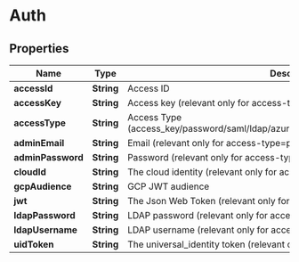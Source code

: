

# Auth

## Properties

Name | Type | Description | Notes
------------ | ------------- | ------------- | -------------
**accessId** | **String** | Access ID |  [optional]
**accessKey** | **String** | Access key (relevant only for access-type&#x3D;access_key) |  [optional]
**accessType** | **String** | Access Type (access_key/password/saml/ldap/azure_ad/aws_iam/universal_identity/jwt/gcp) |  [optional]
**adminEmail** | **String** | Email (relevant only for access-type&#x3D;password) |  [optional]
**adminPassword** | **String** | Password (relevant only for access-type&#x3D;password) |  [optional]
**cloudId** | **String** | The cloud identity (relevant only for access-type&#x3D;azure_ad,aws_iam,gcp) |  [optional]
**gcpAudience** | **String** | GCP JWT audience |  [optional]
**jwt** | **String** | The Json Web Token (relevant only for access-type&#x3D;jwt/oidc) |  [optional]
**ldapPassword** | **String** | LDAP password (relevant only for access-type&#x3D;ldap) |  [optional]
**ldapUsername** | **String** | LDAP username (relevant only for access-type&#x3D;ldap) |  [optional]
**uidToken** | **String** | The universal_identity token (relevant only for access-type&#x3D;universal_identity) |  [optional]



